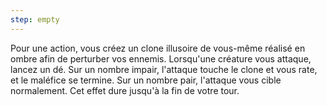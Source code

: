 ```yaml
---
step: empty
---
```

Pour une action, vous créez un clone illusoire de vous-même réalisé en ombre afin de perturber vos ennemis. Lorsqu'une créature vous attaque, lancez un dé. Sur un nombre impair, l'attaque touche le clone et vous rate, et le maléfice se termine. Sur un nombre pair, l'attaque vous cible normalement. Cet effet dure jusqu'à la fin de votre tour.
